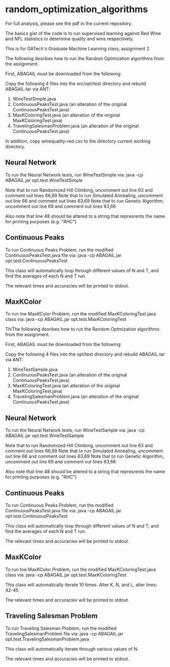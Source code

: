 # random_optimization_algorithms

For full analysis, please see the pdf in the current repository.

The basics gist of the code is to run supervised learning against Red Wine and NFL statistics to determine quality and wins respectively.

This is for GATech's Graduate Machine Learning class, assignment 2

The following desribes how to run the Random Optmization algorithms from the assignment.

First, ABAGAIL must be downloaded from the following:

Copy the following 4 files into the src/opt/test directory and rebuild ABAGAIL.tar via ANT:
1. WineTestSimple.java
2. ContinuousPeaksTest.java (an alteration of the original ContinuousPeaksTest.java)
3. MaxKColoringTest.java (an alteration of the original MaxKColoringTest.java)
4. TravelingSalesmanProblem.java (an alteration of the original ContinuousPeaksTest.java)

In addition, copy winequality-red.csv to the directory current working directory.
## Neural Network
To run the Neural Network tests, run WineTestSimple via:
java -cp ABAGAIL.jar opt.test.WineTestSimple

Note that to run Randomized Hill Climbing, uncomment out line 63 and comment out lines 66,69
Note that to run Simulated Annealing, uncomment out line 66 and comment out lines 63,69
Note that to run Genetic Algorithm, uncomment out line 69 and comment out lines 63,66

Also note that line 48 should be altered to a string that represrents the name for printing purposes (e.g. "RHC")

## Continuous Peaks

To run Continuous Peaks Problem, run the modified ContinuousPeaksTest.java file via:
java -cp ABAGAIL.jar opt.test.ContinuousPeaksTest

This class will automatically loop through different values of N and T, and find the averages of each N and T run.

The relevant times and accuracies will be printed to stdout.

## MaxKColor

To run tne MaxKColor Problem, run the modified MaxKColoringTest.java class via:
java -cp ABAGAIL.jar opt.test.MaxKColoringTest

ThiThe following desribes how to run the Random Optmization algorithms from the assignment.

First, ABAGAIL must be downloaded from the following:

Copy the following 4 files into the opt/test directory and rebuild ABAGAIL.tar via ANT:
1. WineTestSample.java
2. ContinuousPeaksTest.java (an alteration of the original ContinuousPeaksTest.java)
3. MaxKColoringTest.java (an alteration of the original MaxKColoringTest.java)
4. TravelingSalesmanProblem.java (an alteration of the original ContinuousPeaksTest.java)

## Neural Network
To run the Neural Network tests, run WineTestSample via:
java -cp ABAGAIL.jar opt.test.WineTestSample

Note that to run Randomized Hill Climbing, uncomment out line 63 and comment out lines 66,69
Note that to run Simulated Annealing, uncomment out line 66 and comment out lines 63,69
Note that to run Genetic Algorithm, uncomment out line 69 and comment out lines 63,66

Also note that line 48 should be altered to a string that represrents the name for printing purposes (e.g. "RHC")

## Continuous Peaks

To run Continuous Peaks Problem, run the modified ContinuousPeaksTest.java file via:
java -cp ABAGAIL.jar opt.test.ContinuousPeaksTest

This class will automatically loop through different values of N and T, and find the averages of each N and T run.

The relevant times and accuracies will be printed to stdout.

## MaxKColor

To run tne MaxKColor Problem, run the modified MaxKColoringTest.java class via:
java -cp ABAGAIL.jar opt.test.MaxKColoringTest

This class will automatically iterate 10 times.  Alter K, N,  and L, alter lines: 42-45

The relevant times and accuracies will be printed to stdout.

## Traveling Salesman Problem

To run Traveling Salesman Problem, run the modified TravelingSalesmanProblem file via:
java -cp ABAGAIL.jar opt.test.TravelingSalesmanProblem.java

This class will automatically iterate through various values of N.

The relevant times and accuracies will be printed to stdout.
